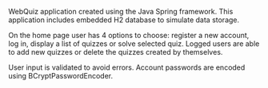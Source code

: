 WebQuiz application created using the Java Spring framework. This application includes embedded H2 database to simulate data storage.

On the home page user has 4 options to choose: register a new account, log in, display a list of quizzes or solve selected quiz. Logged users are able to add new quizzes or delete the quizzes created by themselves.

User input is validated to avoid errors. Account passwords are encoded using BCryptPasswordEncoder.
